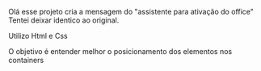 Olá esse projeto cria a mensagem do "assistente para ativação do office"
Tentei deixar identico ao original.

Utilizo Html e Css

O objetivo é entender melhor o posicionamento dos elementos nos containers